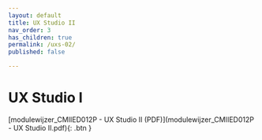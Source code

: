 ```yaml
---
layout: default
title: UX Studio II
nav_order: 3
has_children: true
permalink: /uxs-02/
published: false

---
```


# UX Studio I

[modulewijzer_CMIIED012P - UX Studio II (PDF)](modulewijzer_CMIIED012P - UX Studio II.pdf){: .btn }